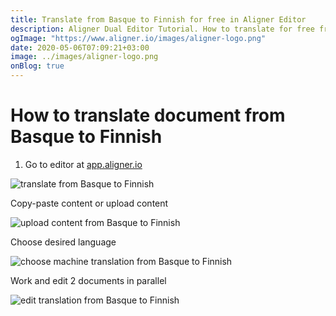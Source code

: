 ```yaml
---
title: Translate from Basque to Finnish for free in Aligner Editor
description: Aligner Dual Editor Tutorial. How to translate for free from Basque to Finnish. Aligner is multilingual document management platform. 
ogImage: "https://www.aligner.io/images/aligner-logo.png"
date: 2020-05-06T07:09:21+03:00
image: ../images/aligner-logo.png
onBlog: true
---
```


# How to translate document from Basque to Finnish

1. Go to editor at [app.aligner.io](https://app.aligner.io "Aligner App web page")

![translate from Basque to Finnish](../aligner-blank-editor.png "translate from Basque to Finnish")

Copy-paste content or upload content

![upload content from Basque to Finnish](../aligner-uploaded-document.png "upload content from Basque to Finnish")

Choose desired language

![choose machine translation from Basque to Finnish](../aligner-language-dropdown.png "choose machine translation from Basque to Finnish")

Work and edit 2 documents in parallel

![edit translation from Basque to Finnish](../aligner-double-sitded-editor.png "edit translation from Basque to Finnish")

